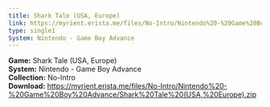 ```yaml
---
title: Shark Tale (USA, Europe)
link: https://myrient.erista.me/files/No-Intro/Nintendo%20-%20Game%20Boy%20Advance/Shark%20Tale%20(USA,%20Europe).zip
type: single1
System: Nintendo - Game Boy Advance
---
```

<b>Game:</b> Shark Tale (USA, Europe)<br>
<b>System:</b> Nintendo - Game Boy Advance<br>
<b>Collection:</b> No-Intro<br>
<b>Download:</b> https://myrient.erista.me/files/No-Intro/Nintendo%20-%20Game%20Boy%20Advance/Shark%20Tale%20(USA,%20Europe).zip